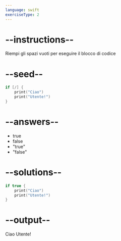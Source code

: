 ```yaml
---
language: swift
exerciseType: 2
---
```


# --instructions--

Riempi gli spazi vuoti per eseguire il blocco di codice

# --seed--

```swift
if [/] {
    print("Ciao")
    print("Utente!")
}
```

# --answers--

- true
- false
- "true"
- "false"

# --solutions--

```swift
if true {
    print("Ciao")
    print("Utente!")
}
```

# --output--

Ciao
Utente!
